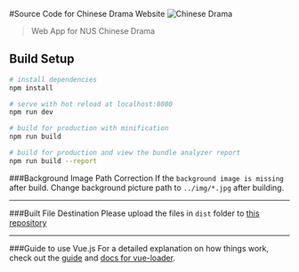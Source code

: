 #Source Code for Chinese Drama Website
![Chinese Drama](https://scontent-sit4-1.xx.fbcdn.net/v/t1.0-9/11825090_1483963691901143_6315355764220622427_n.jpg?oh=a8e91f6e9ad11367a8c70c521875a95b&amp;oe=5AE51AD3)

> Web App for NUS Chinese Drama

## Build Setup

``` bash
# install dependencies
npm install

# serve with hot reload at localhost:8080
npm run dev

# build for production with minification
npm run build

# build for production and view the bundle analyzer report
npm run build --report
```
###Background Image Path Correction
If the `background image is missing` after build. Change background picture path to `../img/*.jpg` after building.
***
###Built File Destination
Please upload the files in `dist` folder to [this repository](https://github.com/williamshty/williamshty.github.io/tree/master/NUSChineseDrama)
***
###Guide to use Vue.js
For a detailed explanation on how things work, check out the [guide](http://vuejs-templates.github.io/webpack/) and [docs for vue-loader](http://vuejs.github.io/vue-loader).
